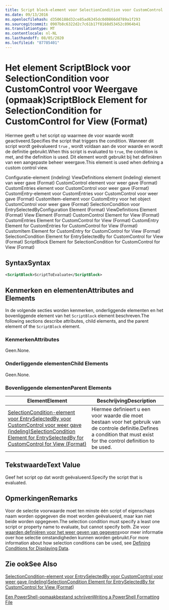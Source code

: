 ```yaml
---
title: Script block-element voor SelectionCondition voor CustomControl voor weer gave (indeling) | Microsoft Docs
ms.date: 09/13/2016
ms.openlocfilehash: d3506188d32ce85ad6345dc0d0866dd789a1f293
ms.sourcegitcommit: 0907b8c6322d2c7c61b17f8168d53452c8964b41
ms.translationtype: MT
ms.contentlocale: nl-NL
ms.lasthandoff: 08/05/2020
ms.locfileid: "87785401"
---
```

# <a name="scriptblock-element-for-selectioncondition-for-customcontrol-for-view-format"></a><span data-ttu-id="75841-102">Het element ScriptBlock voor SelectionCondition voor CustomControl voor Weergave (opmaak)</span><span class="sxs-lookup"><span data-stu-id="75841-102">ScriptBlock Element for SelectionCondition for CustomControl for View (Format)</span></span>

<span data-ttu-id="75841-103">Hiermee geeft u het script op waarmee de voor waarde wordt geactiveerd.</span><span class="sxs-lookup"><span data-stu-id="75841-103">Specifies the script that triggers the condition.</span></span> <span data-ttu-id="75841-104">Wanneer dit script wordt geëvalueerd `true` , wordt voldaan aan de voor waarde en wordt de definitie gebruikt.</span><span class="sxs-lookup"><span data-stu-id="75841-104">When this script is evaluated to `true`, the condition is met, and the definition is used.</span></span> <span data-ttu-id="75841-105">Dit element wordt gebruikt bij het definiëren van een aangepaste beheer weergave.</span><span class="sxs-lookup"><span data-stu-id="75841-105">This element is used when defining a custom control view.</span></span>

<span data-ttu-id="75841-106">Configuratie-element (indeling) ViewDefinitions element (indeling) element van weer gave (Format) CustomControl element voor weer gave (Format) CustomEntries element voor CustomControl voor weer gave (Format) CustomEntry-element voor CustomEntries voor CustomControl voor weer gave (Format) CustomItem-element voor CustomEntry voor het object CustomControl voor weer gave (Format) SelectionCondition voor EntrySelectedBy</span><span class="sxs-lookup"><span data-stu-id="75841-106">Configuration Element (Format) ViewDefinitions Element (Format) View Element (Format) CustomControl Element for View (Format) CustomEntries Element for CustomControl for View (Format) CustomEntry Element for CustomEntries for CustomControl for View (Format) CustomItem Element for CustomEntry for CustomControl for View (Format) SelectionCondition Element for EntrySelectedBy for CustomControl for View (Format) ScriptBlock Element for SelectionCondition for CustomControl for View (Format)</span></span>

## <a name="syntax"></a><span data-ttu-id="75841-107">Syntax</span><span class="sxs-lookup"><span data-stu-id="75841-107">Syntax</span></span>

```xml
<ScriptBlock>ScriptToEvaluate</ScriptBlock>
```

## <a name="attributes-and-elements"></a><span data-ttu-id="75841-108">Kenmerken en elementen</span><span class="sxs-lookup"><span data-stu-id="75841-108">Attributes and Elements</span></span>

<span data-ttu-id="75841-109">In de volgende secties worden kenmerken, onderliggende elementen en het bovenliggende element van het `ScriptBlock` element beschreven.</span><span class="sxs-lookup"><span data-stu-id="75841-109">The following sections describe attributes, child elements, and the parent element of the `ScriptBlock` element.</span></span>

### <a name="attributes"></a><span data-ttu-id="75841-110">Kenmerken</span><span class="sxs-lookup"><span data-stu-id="75841-110">Attributes</span></span>

<span data-ttu-id="75841-111">Geen.</span><span class="sxs-lookup"><span data-stu-id="75841-111">None.</span></span>

### <a name="child-elements"></a><span data-ttu-id="75841-112">Onderliggende elementen</span><span class="sxs-lookup"><span data-stu-id="75841-112">Child Elements</span></span>

<span data-ttu-id="75841-113">Geen.</span><span class="sxs-lookup"><span data-stu-id="75841-113">None.</span></span>

### <a name="parent-elements"></a><span data-ttu-id="75841-114">Bovenliggende elementen</span><span class="sxs-lookup"><span data-stu-id="75841-114">Parent Elements</span></span>

|<span data-ttu-id="75841-115">Element</span><span class="sxs-lookup"><span data-stu-id="75841-115">Element</span></span>|<span data-ttu-id="75841-116">Beschrijving</span><span class="sxs-lookup"><span data-stu-id="75841-116">Description</span></span>|
|-------------|-----------------|
|[<span data-ttu-id="75841-117">SelectionCondition-element voor EntrySelectedBy voor CustomControl voor weer gave (indeling)</span><span class="sxs-lookup"><span data-stu-id="75841-117">SelectionCondition Element for EntrySelectedBy for CustomControl for View (Format)</span></span>](./selectioncondition-element-for-entryselectedby-for-customcontrol-format.md)|<span data-ttu-id="75841-118">Hiermee definieert u een voor waarde die moet bestaan voor het gebruik van de controle definitie.</span><span class="sxs-lookup"><span data-stu-id="75841-118">Defines a condition that must exist for the control definition to be used.</span></span>|

## <a name="text-value"></a><span data-ttu-id="75841-119">Tekstwaarde</span><span class="sxs-lookup"><span data-stu-id="75841-119">Text Value</span></span>

<span data-ttu-id="75841-120">Geef het script op dat wordt geëvalueerd.</span><span class="sxs-lookup"><span data-stu-id="75841-120">Specify the script that is evaluated.</span></span>

## <a name="remarks"></a><span data-ttu-id="75841-121">Opmerkingen</span><span class="sxs-lookup"><span data-stu-id="75841-121">Remarks</span></span>

<span data-ttu-id="75841-122">Voor de selectie voorwaarde moet ten minste één script of eigenschaps naam worden opgegeven die moet worden geëvalueerd, maar kan niet beide worden opgegeven.</span><span class="sxs-lookup"><span data-stu-id="75841-122">The selection condition must specify a least one script or property name to evaluate, but cannot specify both.</span></span> <span data-ttu-id="75841-123">Zie voor [waarden definiëren voor het weer geven van gegevens](./defining-conditions-for-displaying-data.md)voor meer informatie over hoe selectie omstandigheden kunnen worden gebruikt.</span><span class="sxs-lookup"><span data-stu-id="75841-123">For more information about how selection conditions can be used, see [Defining Conditions for Displaying Data](./defining-conditions-for-displaying-data.md).</span></span>

## <a name="see-also"></a><span data-ttu-id="75841-124">Zie ook</span><span class="sxs-lookup"><span data-stu-id="75841-124">See Also</span></span>

[<span data-ttu-id="75841-125">SelectionCondition-element voor EntrySelectedBy voor CustomControl voor weer gave (indeling)</span><span class="sxs-lookup"><span data-stu-id="75841-125">SelectionCondition Element for EntrySelectedBy for CustomControl for View (Format)</span></span>](./selectioncondition-element-for-entryselectedby-for-customcontrol-format.md)

[<span data-ttu-id="75841-126">Een PowerShell-opmaakbestand schrijven</span><span class="sxs-lookup"><span data-stu-id="75841-126">Writing a PowerShell Formatting File</span></span>](./writing-a-powershell-formatting-file.md)
